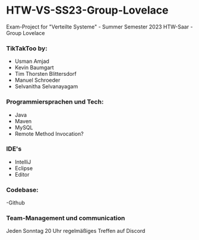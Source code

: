 # HTW-VS-SS23-Group-Lovelace
Exam-Project for "Verteilte Systeme" - Summer Semester 2023 HTW-Saar - Group Lovelace 

### TikTakToo by:
- Usman Amjad
- Kevin Baumgart
- Tim Thorsten Blittersdorf
- Manuel Schroeder
- Selvanitha Selvanayagam

### Programmiersprachen und Tech:
- Java ​
- Maven​
- MySQL​
- Remote Method Invocation? 

### IDE's ​
- IntelliJ ​
- Eclipse​
- Editor

### Codebase​:
-Github

### Team-Management und communication
Jeden Sonntag 20 Uhr regelmäßiges Treffen auf Discord

